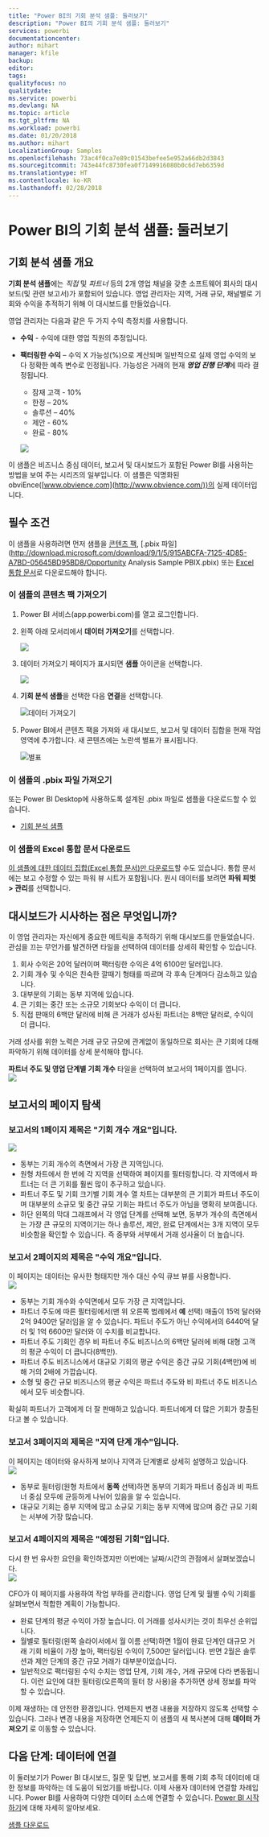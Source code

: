 ```yaml
---
title: "Power BI의 기회 분석 샘플: 둘러보기"
description: "Power BI의 기회 분석 샘플: 둘러보기"
services: powerbi
documentationcenter: 
author: mihart
manager: kfile
backup: 
editor: 
tags: 
qualityfocus: no
qualitydate: 
ms.service: powerbi
ms.devlang: NA
ms.topic: article
ms.tgt_pltfrm: NA
ms.workload: powerbi
ms.date: 01/20/2018
ms.author: mihart
LocalizationGroup: Samples
ms.openlocfilehash: 73ac4f0ca7e89c01543befee5e952a66db2d3843
ms.sourcegitcommit: 743e44fc8730fea0f7149916080b0c6d7eb6359d
ms.translationtype: HT
ms.contentlocale: ko-KR
ms.lasthandoff: 02/28/2018
---
```

# <a name="opportunity-analysis-sample-for-power-bi-take-a-tour"></a>Power BI의 기회 분석 샘플: 둘러보기

## <a name="overview-of-the-opportunity-analysis-sample"></a>기회 분석 샘플 개요
**기회 분석 샘플**에는 *직접* 및 *파트너* 등의 2개 영업 채널을 갖춘 소프트웨어 회사의 대시보드(및 관련 보고서)가 포함되어 있습니다. 영업 관리자는 지역, 거래 규모, 채널별로 기회와 수익을 추적하기 위해 이 대시보드를 만들었습니다.

영업 관리자는 다음과 같은 두 가지 수익 측정치를 사용합니다.

* **수익** - 수익에 대한 영업 직원의 추정입니다.
* **팩터링한 수익** – 수익 X 가능성(%)으로 계산되며 일반적으로 실제 영업 수익의 보다 정확한 예측 변수로 인정됩니다. 가능성은 거래의 현재 ***영업 진행 단계***에 따라 결정됩니다.
  * 잠재 고객 - 10%  
  * 한정 – 20%  
  * 솔루션 – 40%  
  * 제안 - 60%  
  * 완료 - 80%

  ![](media/sample-opportunity-analysis/opportunity1.png)

이 샘플은 비즈니스 중심 데이터, 보고서 및 대시보드가 포함된 Power BI를 사용하는 방법을 보여 주는 시리즈의 일부입니다. 이 샘플은 익명화된 obviEnce([www.obvience.com](http://www.obvience.com/))의 실제 데이터입니다.

## <a name="prerequisites"></a>필수 조건

 이 샘플을 사용하려면 먼저 샘플을 [콘텐츠 팩](https://docs.microsoft.com/en-us/power-bi/sample-opportunity-analysis#get-the-content-pack-for-this-sample), [.pbix 파일](http://download.microsoft.com/download/9/1/5/915ABCFA-7125-4D85-A7BD-05645BD95BD8/Opportunity Analysis Sample PBIX.pbix) 또는 [Excel 통합 문서](http://go.microsoft.com/fwlink/?LinkId=529782)로 다운로드해야 합니다.

### <a name="get-the-content-pack-for-this-sample"></a>이 샘플의 콘텐츠 팩 가져오기

1. Power BI 서비스(app.powerbi.com)를 열고 로그인합니다.
2. 왼쪽 아래 모서리에서 **데이터 가져오기**를 선택합니다.
   
    ![](media/sample-datasets/power-bi-get-data.png)
3. 데이터 가져오기 페이지가 표시되면 **샘플** 아이콘을 선택합니다.
   
   ![](media/sample-datasets/power-bi-samples-icon.png)
4. **기회 분석 샘플**을 선택한 다음 **연결**을 선택합니다.  
  
   ![데이터 가져오기](media/sample-opportunity-analysis/opportunity-connect.png)
   
5. Power BI에서 콘텐츠 팩을 가져와 새 대시보드, 보고서 및 데이터 집합을 현재 작업 영역에 추가합니다. 새 콘텐츠에는 노란색 별표가 표시됩니다. 
   
   ![별표](media/sample-opportunity-analysis/opportunity-asterisk.png)
  
### <a name="get-the-pbix-file-for-this-sample"></a>이 샘플의 .pbix 파일 가져오기

또는 Power BI Desktop에 사용하도록 설계된 .pbix 파일로 샘플을 다운로드할 수 있습니다. 

 * [기회 분석 샘플](http://download.microsoft.com/download/9/1/5/915ABCFA-7125-4D85-A7BD-05645BD95BD8/Opportunity%20Analysis%20Sample%20PBIX.pbix)

### <a name="get-the-excel-workbook-for-this-sample"></a>이 샘플의 Excel 통합 문서 다운로드
[이 샘플에 대한 데이터 집합(Excel 통합 문서)만 다운로드](http://go.microsoft.com/fwlink/?LinkId=529782)할 수도 있습니다. 통합 문서에는 보고 수정할 수 있는 파워 뷰 시트가 포함됩니다. 원시 데이터를 보려면 **파워 피벗 > 관리**를 선택합니다.


## <a name="what-is-our-dashboard-telling-us"></a>대시보드가 시사하는 점은 무엇입니까?
이 영업 관리자는 자신에게 중요한 메트릭을 추적하기 위해 대시보드를 만들었습니다. 관심을 끄는 무언가를 발견하면 타일을 선택하여 데이터를 상세히 확인할 수 있습니다.

1. 회사 수익은 20억 달러이며 팩터링한 수익은 4억 6100만 달러입니다.
2. 기회 개수 및 수익은 친숙한 깔때기 형태를 따르며 각 후속 단계마다 감소하고 있습니다.
3. 대부분의 기회는 동부 지역에 있습니다.
4. 큰 기회는 중간 또는 소규모 기회보다 수익이 더 큽니다.
5. 직접 판매의 6백만 달러에 비해 큰 거래가 성사된 파트너는 8백만 달러로, 수익이 더 큽니다.

거래 성사를 위한 노력은 거래 규모  규모에 관계없이 동일하므로 회사는 큰 기회에 대해 파악하기 위해 데이터를 상세 분석해야 합니다.

**파트너 주도 및 영업 단계별 기회 개수** 타일을 선택하여 보고서의 1페이지를 엽니다.  
![](media/sample-opportunity-analysis/opportunity2.png)

## <a name="explore-the-pages-in-the-report"></a>보고서의 페이지 탐색
### <a name="page-1-of-our-report-is-titled-opportunity-count-overview"></a>보고서의 1페이지 제목은 "기회 개수 개요"입니다.
![](media/sample-opportunity-analysis/opportunity3.png)

* 동부는 기회 개수의 측면에서 가장 큰 지역입니다.  
* 원형 차트에서 한 번에 각 지역을 선택하여 페이지를 필터링합니다. 각 지역에서 파트너는 더 큰 기회를 훨씬 많이 추구하고 있습니다.   
* 파트너 주도 및 기회 크기별 기회 개수 열 차트는 대부분의 큰 기회가 파트너 주도이며 대부분의 소규모 및 중간 규모 기회는 파트너 주도가 아님을 명확히 보여줍니다.
* 하단 왼쪽의 막대 그래프에서 각 영업 단계를 선택해 보면, 동부가 개수의 측면에서는 가장 큰 규모의 지역이기는 하나 솔루션, 제안, 완료 단계에서는 3개 지역이 모두 비슷함을 확인할 수 있습니다. 즉 중부와 서부에서 거래 성사율이 더 높습니다.

### <a name="page-2-of-our-report-is-titled-revenue-overview"></a>보고서 2페이지의 제목은 "수익 개요"입니다.
이 페이지는 데이터는 유사한 형태지만 개수 대신 수익 큐브 뷰를 사용합니다.  
![](media/sample-opportunity-analysis/opportunity4.png)

* 동부는 기회 개수와 수익면에서 모두 가장 큰 지역입니다.  
* 파트너 주도에 따른 필터링에서(맨 위 오른쪽 범례에서 **예** 선택) 매출이  15억 달러와 2억 9400만 달러임을 알 수 있습니다. 파트너 주도가 아닌 수익에서의 6440억 달러 및 1억 6600만 달러와 이 수치를 비교합니다.  
* 파트너 주도 기회인 경우 비 파트너 주도 비즈니스의 6백만 달러에 비해 대형 고객의 평균 수익이 더 큽니다(8백만).  
* 파트너 주도 비즈니스에서 대규모 기회의 평균 수익은 중간 규모 기회(4백만)에 비해 거의 2배에 가깝습니다.  
* 소형 및 중간 규모 비즈니스의 평균 수익은 파트너 주도와 비 파트너 주도 비즈니스에서 모두 비슷합니다.   

확실히 파트너가 고객에게 더 잘 판매하고 있습니다.  파트너에게 더 많은 기회가 창출된다고 볼 수 있습니다.

### <a name="page-3-of-our-report-is-titled-region-stage-counts"></a>보고서 3페이지의 제목은 "지역 단계 개수"입니다.
이 페이지는 데이터와 유사하게 보이나 지역과 단계별로 상세히 설명하고 있습니다.  
![](media/sample-opportunity-analysis/opportunity5.png)

* 동부로 필터링(원형 차트에서 **동쪽** 선택)하면 동부의 기회가 파트너 중심과 비 파트너 중심 모두에 균등하게 나뉘어 있음을 알 수 있습니다.
* 대규모 기회는 중부 지역에 많고 소규모 기회는 동부 지역에 많으며 중간 규모 기회는 서부에 가장 많습니다.

### <a name="page-4-of-our-report-is-titled-upcoming-opportunities"></a>보고서 4페이지의 제목은 "예정된 기회"입니다.
다시 한 번 유사한 요인을 확인하겠지만 이번에는 날짜/시간의 관점에서 살펴보겠습니다.  
![](media/sample-opportunity-analysis/opportunity6.png)

CFO가 이 페이지를 사용하여 작업 부하를 관리합니다. 영업 단계 및 월별 수익 기회를 살펴보면서 적합한 계획이 가능합니다.

* 완료 단계의 평균 수익이 가장 높습니다. 이 거래를 성사시키는 것이 최우선 순위입니다.
* 월별로 필터링(왼쪽 슬라이서에서 월 이름 선택)하면 1월이 완료 단계인 대규모 거래 기회 비율이 가장 높아, 팩터링된 수익이 7,500만 달러입니다. 반면 2월은 솔루션과 제안 단계의 중간 규모 거래가 대부분이었습니다.
* 일반적으로 팩터링된 수익 수치는 영업 단계, 기회 개수, 거래 규모에 다라 변동됩니다. 이런 요인에 대한 필터링(오른쪽의 필터 창 사용)을 추가하면 상세 정보를 파악할 수 있습니다.

이제 재생하는 데 안전한 환경입니다. 언제든지 변경 내용을 저장하지 않도록 선택할 수 있습니다. 그러나 변경 내용을 저장하면 언제든지 이 샘플의 새 복사본에 대해 **데이터 가져오기** 로 이동할 수 있습니다.

## <a name="next-steps-connect-to-your-data"></a>다음 단계: 데이터에 연결
이 둘러보기가 Power BI 대시보드, 질문 및 답변, 보고서를 통해 기회 추적 데이터에 대한 정보를 파악하는 데 도움이 되었기를 바랍니다. 이제 사용자 데이터에 연결할 차례입니다. Power BI를 사용하여 다양한 데이터 소스에 연결할 수 있습니다. [Power BI 시작하기](service-get-started.md)에 대해 자세히 알아보세요.

[샘플 다운로드](sample-datasets.md)  
